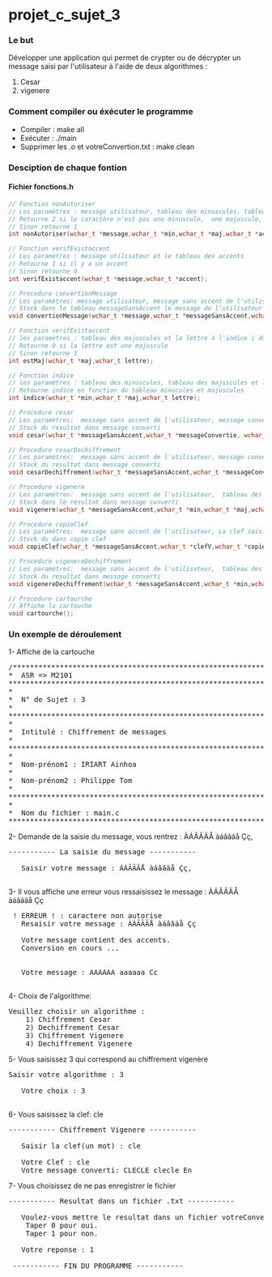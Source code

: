 # projet_c_sujet_3
### Le but

Développer une application qui permet de crypter ou de décrypter un message saisi par l'utilisateur à l'aide de deux algorithmes : 
1. Cesar
2. vigenere

### Comment compiler ou éxécuter le programme
- Compiler : make all
- Exécuter : ./main
- Supprimer les .o et votreConvertion.txt : make clean

### Desciption de chaque fontion

#### Fichier fonctions.h

```c
// Fonction nonAutoriser
// Les paramètres : message utilisateur, tableau des minuscules, tableau des majuscules et le tableau des accents
// Retourne 2 si le caractère n'est pas une minuscule,  une majuscule,  un accent ou un espace
// Sinon retourne 1
int nonAutoriser(wchar_t *message,wchar_t *min,wchar_t *maj,wchar_t *accent);
```
```c
// Fonction verifExistaccent
// Les paramètres : message utilisateur et le tableau des accents 
// Retourne 1 si il y a un accent
// Sinon retourne 0
int verifExistaccent(wchar_t *message,wchar_t *accent);
```

```c
// Procedure convertionMessage
// Les paramètres: message utilisateur, message sans accent de l'utilisateur(sortie), tableau des minuscules et tableau des majuscules 
// Stock dans le tableau messageSansAccent le message de l'utilisateur sans accent
void convertionMessage(wchar_t *message,wchar_t *messageSansAccent,wchar_t *maj,wchar_t *min);
```

```c
// Fonction verifExistaccent
// les paramètres : tableau des majuscules et la lettre à l'indice i du message
// Retourne 0 si la lettre est une majuscule
// Sinon retourne 1
int estMaj(wchar_t *maj,wchar_t lettre);
```

```c
// Fonction indice
// les paramètres : tableau des minuscules, tableau des majuscules et la lettre à l'indice i du message
// Retourne indice en fonction du tableau minucules et majuscules
int indice(wchar_t *min,wchar_t *maj,wchar_t lettre);

```

```c
// Procedure cesar
// Les paramètres:  message sans accent de l'utilisateur, message convertie(sortie), tableau des minuscules et tableau des majuscules et la clef saisie par l'utiisateur dans le main
// Stock du resultat dans message converti
void cesar(wchar_t *messageSansAccent,wchar_t *messageConvertie, wchar_t *min,wchar_t *maj,int clefC);
```
```c
// Procedure cesarDechiffrement
// Les paramètres:  message sans accent de l'utilisateur, message convertie(sortie), tableau des minuscules et tableau des majuscules et la clef saisie par l'utiisateur dans le main
// Stock du resultat dans message converti 
void cesarDechiffrement(wchar_t *messageSansAccent,wchar_t *messageConvertie, wchar_t *min,wchar_t *maj,int clefC);
```

```c
// Procedure vigenere
// Les paramètres:  message sans accent de l'utilisateur,  tableau des minuscules et tableau des majuscules, message convertie(sortie) et la clef saisie par l'utiisateur dans le main
// Stock dans le resultat dans message converti
void vigenere(wchar_t *messageSansAccent,wchar_t *min,wchar_t *maj,wchar_t *messageConvertie, wchar_t *clefV);
```

```c
// Procedure copieClef
// Les paramètres:  message sans accent de l'utilisateur, La clef saisie par l'utilisateur dans le main, tableau de la clef en fonction du nombre d'élement du message de l'utilisateur
// Stock du dans copie clef
void copieClef(wchar_t *messageSansAccent,wchar_t *clefV,wchar_t *copieClef);
```

```c
// Procedure vigenereDechiffrement
// Les paramètres:  message sans accent de l'utilisateur,  tableau des minuscules et tableau des majuscules, message convertie(sortie) et la clef saisie par l'utiisateur dans le main
// Stock du resultat dans message converti 
void vigenereDechiffrement(wchar_t *messageSansAccent,wchar_t *min,wchar_t *maj,wchar_t *messageConvertie, wchar_t *clefV);
```

```c
// Procedure cartourche
// Affiche la cartouche
void cartourche();
```
### Un exemple de déroulement

1- Affiche de la cartouche
<pre>
/******************************************************************************
*  ASR => M2101                                                               *
*******************************************************************************
*                                                                             *
*  N° de Sujet : 3                                                            *
*                                                                             *
*******************************************************************************
*                                                                             *
*  Intitulé : Chiffrement de messages                                         *
*                                                                             *
*******************************************************************************
*                                                                             *
*  Nom-prénom1 : IRIART Ainhoa                                                *
*                                                                             *
*  Nom-prénom2 : Philippe Tom                                                 *
*                                                                             *
*******************************************************************************
*                                                                             *
*  Nom du fichier : main.c                                                    *
******************************************************************************/
</pre>
2- Demande de la saisie du message, vous rentrez : ÀÁÂÃÄÅ àáâãäå Çç,
<pre>
----------- La saisie du message -----------

   Saisir votre message : ÀÁÂÃÄÅ àáâãäå Çç,
   
</pre>
3- Il vous affiche une erreur vous ressaisissez le message : ÀÁÂÃÄÅ àáâãäå Çç
<pre>
 ! ERREUR ! : caractere non autorise 
   Resaisir votre message : ÀÁÂÃÄÅ àáâãäå Çç 

   Votre message contient des accents. 
   Conversion en cours ... 


   Votre message : AAAAAA aaaaaa Cc 
   
</pre>
4- Choix de l'algorithme: 
<pre>
Veuillez choisir un algorithme :  
  	1) Chiffrement Cesar  
  	2) Dechiffrement Cesar
  	3) Chiffrement Vigenere
  	4) Dechiffrement Vigenere
</pre>
5- Vous saisissez 3 qui correspond au chiffrement vigenère
<pre>
Saisir votre algorithme : 3

   Votre choix : 3
  	
</pre>
6- Vous saisissez la clef: cle
<pre>
----------- Chiffrement Vigenere ----------- 

   Saisir la clef(un mot) : cle

   Votre Clef : cle 
   Votre message converti: CLECLE clecle En
</pre>
7- Vous choisissez de ne pas enregistrer le fichier 
<pre>
----------- Resultat dans un fichier .txt ----------- 

   Voulez-vous mettre le resultat dans un fichier votreConvertion.txt ? 
  	Taper 0 pour oui.
  	Taper 1 pour non.

   Votre reponse : 1

 ----------- FIN DU PROGRAMME -----------
</pre>

  

